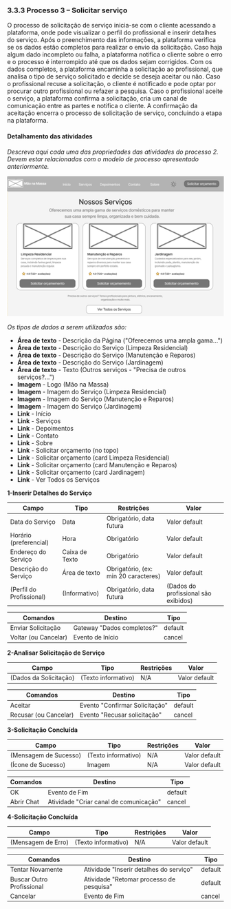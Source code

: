 ### 3.3.3 Processo 3 – Solicitar serviço

O processo de solicitação de serviço inicia-se com o cliente acessando a plataforma, onde pode visualizar o perfil do profissional e inserir detalhes do serviço. Após o preenchimento das informações, a plataforma verifica se os dados estão completos para realizar o envio da solicitação. Caso haja algum dado incompleto ou falha, a plataforma notifica o cliente sobre o erro e o processo é interrompido até que os dados sejam corrigidos.
Com os dados completos, a plataforma encaminha a solicitação ao profissional, que analisa o tipo de serviço solicitado e decide se deseja aceitar ou não. Caso o profissional recuse a solicitação, o cliente é notificado e pode optar por procurar outro profissional ou refazer a pesquisa.
Caso o profissional aceite o serviço, a plataforma confirma a solicitação, cria um canal de comunicação entre as partes e notifica  o cliente. A confirmação da aceitação encerra o processo de solicitação de serviço, concluindo a etapa na plataforma.

#### Detalhamento das atividades

_Descreva aqui cada uma das propriedades das atividades do processo 2. 
Devem estar relacionadas com o modelo de processo apresentado anteriormente._

![1.png](nossosservicos.png)

_Os tipos de dados a serem utilizados são:_

* **Área de texto** - Descrição da Página ("Oferecemos uma ampla gama...")
* **Área de texto** - Descrição do Serviço (Limpeza Residencial)
* **Área de texto** - Descrição do Serviço (Manutenção e Reparos)
* **Área de texto** - Descrição do Serviço (Jardinagem)
* **Área de texto** - Texto (Outros serviços - "Precisa de outros serviços?...")
* **Imagem** - Logo (Mão na Massa)
* **Imagem** - Imagem do Serviço (Limpeza Residencial)
* **Imagem** - Imagem do Serviço (Manutenção e Reparos)
* **Imagem** - Imagem do Serviço (Jardinagem)
* **Link** - Início
* **Link** - Serviços
* **Link** - Depoimentos
* **Link** - Contato
* **Link** - Sobre
* **Link** - Solicitar orçamento (no topo)
* **Link** - Solicitar orçamento (card Limpeza Residencial)
* **Link** - Solicitar orçamento (card Manutenção e Reparos)
* **Link** - Solicitar orçamento (card Jardinagem)
* **Link** - Ver Todos os Serviços



**1-Inserir Detalhes do Serviço**

| **Campo**       | **Tipo**         | **Restrições** | **Valor** |
| ---             | ---              | ---            | ---               |
| Data do Serviço | Data  |  Obrigatório, data futura   |   Valor default       |
| Horário (preferencial) | Hora  |   Obrigatório    |   Valor default       |
| Endereço do Serviço | Caixa de Texto  |   Obrigatório   |   Valor default       |
| Descrição do Serviço | Área de texto  |  Obrigatório, (ex: min 20 caracteres)  |   Valor default       |
| (Perfil do Profissional) |  (Informativo) |  Obrigatório, data futura   |   (Dados do profissional são exibidos)       |


| **Comandos**         |  **Destino**                   | **Tipo** |
| ---                  | ---                            | ---               |
| Enviar Solicitação | Gateway "Dados completos?"  | default  |     
| Voltar (ou Cancelar) | Evento de Início | cancel |                |

**2-Analisar Solicitação de Serviço**

| **Campo**       | **Tipo**         | **Restrições** | **Valor** |
| ---             | ---              | ---            | ---               |
| (Dados da Solicitação) | (Texto informativo)  |  N/A   |   Valor default       |

| **Comandos**         |  **Destino**                   | **Tipo** |
| ---                  | ---                            | ---               |
| Aceitar | Evento "Confirmar Solicitação"  | default  |     
| Recusar (ou Cancelar) | Evento "Recusar solicitação" | cancel |                |


**3-Solicitação Concluída**

| **Campo**       | **Tipo**         | **Restrições** | **Valor** |
| ---             | ---              | ---            | ---               |
| (Mensagem de Sucesso) | (Texto informativo)  |  N/A   |   Valor default       |
| (Ícone de Sucesso) | Imagem  |  N/A   |   Valor default       |

| **Comandos**         |  **Destino**                   | **Tipo** |
| ---                  | ---                            | ---               |
| OK | Evento de Fim  | default  |     
| Abrir Chat | Atividade "Criar canal de comunicação" | cancel |                |


**4-Solicitação Concluída**

| **Campo**       | **Tipo**         | **Restrições** | **Valor** |
| ---             | ---              | ---            | ---               |
| (Mensagem de Erro) | (Texto informativo)  |  N/A   |   Valor default       |

| **Comandos**         |  **Destino**                   | **Tipo** |
| ---                  | ---                            | ---               |
| Tentar Novamente | Atividade "Inserir detalhes do serviço"  | default  |   
| Buscar Outro Profissional | Atividade "Retomar processo de pesquisa"  | default  |  
| Cancelar | Evento de Fim | cancel |                |